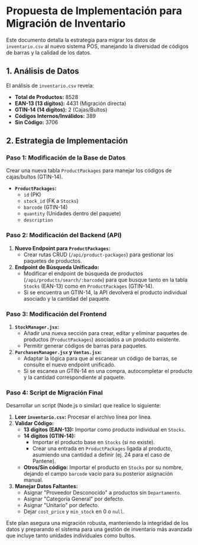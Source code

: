 # Propuesta de Implementación para Migración de Inventario

Este documento detalla la estrategia para migrar los datos de `inventario.csv` al nuevo sistema POS, manejando la diversidad de códigos de barras y la calidad de los datos.

## 1. Análisis de Datos

El análisis de `inventario.csv` revela:
*   **Total de Productos:** 8528
*   **EAN-13 (13 dígitos):** 4431 (Migración directa)
*   **GTIN-14 (14 dígitos):** 2 (Cajas/Bultos)
*   **Códigos Internos/Inválidos:** 389
*   **Sin Código:** 3706

## 2. Estrategia de Implementación

### Paso 1: Modificación de la Base de Datos

Crear una nueva tabla `ProductPackages` para manejar los códigos de cajas/bultos (GTIN-14).

*   **`ProductPackages`:**
    *   `id` (PK)
    *   `stock_id` (FK a `Stocks`)
    *   `barcode` (GTIN-14)
    *   `quantity` (Unidades dentro del paquete)
    *   `description`

### Paso 2: Modificación del Backend (API)

1.  **Nuevo Endpoint para `ProductPackages`:**
    *   Crear rutas CRUD (`/api/product-packages`) para gestionar los paquetes de productos.
2.  **Endpoint de Búsqueda Unificado:**
    *   Modificar el endpoint de búsqueda de productos (`/api/products/search/:barcode`) para que busque tanto en la tabla `Stocks` (EAN-13) como en `ProductPackages` (GTIN-14).
    *   Si se encuentra un GTIN-14, la API devolverá el producto individual asociado y la cantidad del paquete.

### Paso 3: Modificación del Frontend

1.  **`StockManager.jsx`:**
    *   Añadir una nueva sección para crear, editar y eliminar paquetes de productos (`ProductPackages`) asociados a un producto existente.
    *   Permitir generar códigos de barras para paquetes.
2.  **`PurchasesManager.jsx` y `Ventas.jsx`:**
    *   Adaptar la lógica para que al escanear un código de barras, se consulte el nuevo endpoint unificado.
    *   Si se escanea un GTIN-14 en una compra, autocompletar el producto y la cantidad correspondiente al paquete.

### Paso 4: Script de Migración Final

Desarrollar un script (Node.js o similar) que realice lo siguiente:

1.  **Leer `inventario.csv`:** Procesar el archivo línea por línea.
2.  **Validar Código:**
    *   **13 dígitos (EAN-13):** Importar como producto individual en `Stocks`.
    *   **14 dígitos (GTIN-14):**
        *   Importar el producto base en `Stocks` (si no existe).
        *   Crear una entrada en `ProductPackages` ligada al producto, asumiendo una cantidad a definir (ej. 24 para el caso de Pantene).
    *   **Otros/Sin código:** Importar el producto en `Stocks` por su nombre, dejando el campo `barcode` vacío para su posterior asignación manual.
3.  **Manejar Datos Faltantes:**
    *   Asignar "Proveedor Desconocido" a productos sin `Departamento`.
    *   Asignar "Categoría General" por defecto.
    *   Asignar "Unitario" por defecto.
    *   Dejar `cost_price` y `min_stock` en 0 o `null`.

Este plan asegura una migración robusta, manteniendo la integridad de los datos y preparando el sistema para una gestión de inventario más avanzada que incluye tanto unidades individuales como bultos.
